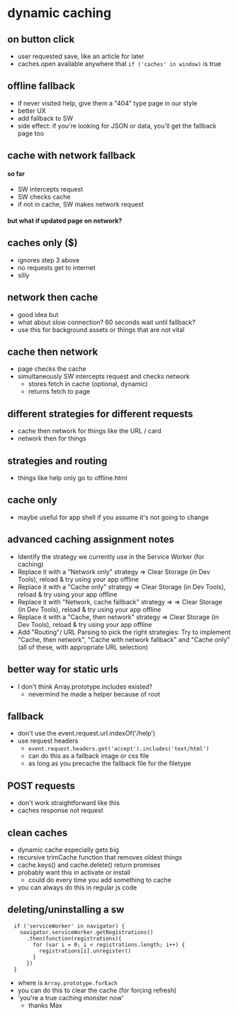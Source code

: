 # dynamic caching

## on button click

* user requested save, like an article for later
* caches.open available anywhere that `if ('caches' in window)` is true

## offline fallback

* if never visited help, give them a "404" type page in our style
* better UX
* add fallback to SW
* side effect: if you're looking for JSON or data, you'll get the fallback page too 

## cache with network fallback

#### so far
* SW intercepts request
* SW checks cache 
* if not in cache, SW makes network request

#### but what if updated page on network? 

## caches only ($)

* ignores step 3 above 
* no requests get to internet 
* silly 

## network then cache

* good idea but
* what about slow connection? 60 seconds wait until fallback?
* use this for background assets or things that are not vital

## cache then network

* page checks the cache
* simultaneously SW intercepts request and checks network 
	* stores fetch in cache (optional, dynamic)
	* returns fetch to page 

## different strategies for different requests

* cache then network for things like the URL / card 
* network then for things

## strategies and routing 

* things like help only go to offline.html

## cache only

* maybe useful for app shell if you assume it's not going to change 


## advanced caching assignment notes

* Identify the strategy we currently use in the Service Worker (for caching)
* Replace it with a "Network only" strategy => Clear Storage (in Dev Tools), reload & try using your app offline
* Replace it with a "Cache only" strategy => Clear Storage (in Dev Tools), reload & try using your app offline
* Replace it with "Network, cache fallback" strategy =>  => Clear Storage (in Dev Tools), reload & try using your app offline
* Replace it with a "Cache, then network" strategy => Clear Storage (in Dev Tools), reload & try using your app offline
* Add "Routing"/ URL Parsing to pick the right strategies: Try to implement "Cache, then network", "Cache with network fallback" and "Cache only" (all of these, with appropriate URL selection)

## better way for static urls 

* I don't think Array.prototype.includes existed?
	* nevermind he made a helper because of root 

## fallback

* don't use the event.request.url.indexOf('/help')
* use request headers
	* `event.request.headers.get('accept').includes('text/html')`
	* can do this as a fallback image or css file 
	* as long as you precache the fallback file for the filetype

## POST requests

* don't work straightforward like this
* caches response not request

## clean caches

* dynamic cache especially gets big 
* recursive trimCache function that removes oldest things 
* cache.keys() and cache.delete() return promises
* probably want this in activate or install 
	* could do every time you add something to cache
* you can always do this in regular js code 

## deleting/uninstalling a sw

```
  if ('serviceWorker' in navigator) {
    navigator.serviceWorker.getRegistrations()
      .then(function(registrations){
        for (var i = 0; i < registrations.length; i++) {
          registrations[i].unregister()
        }
      })
  }
```

* where is `Array.prototype.forEach`
* you can do this to clear the cache (for forcing refresh)
* 'you're a true caching monster now'
	* thanks Max